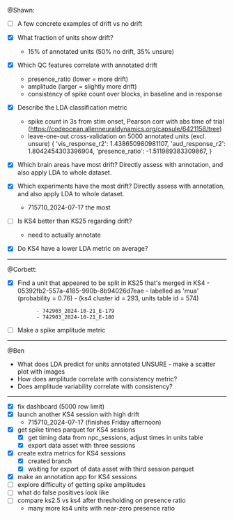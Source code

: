 @Shawn:
- [ ] A few concrete examples of drift vs no drift

- [x] What fraction of units show drift? 
     - 15% of annotated units (50% no drift, 35% unsure)

- [x] Which QC features correlate with annotated drift
    - presence_ratio (lower = more drift)
    - amplitude (larger = slightly more drift)
    - consistency of spike count over blocks, in baseline and in response

- [x] Describe the LDA classification metric
    - spike count in 3s from stim onset, Pearson corr with abs time of trial (https://codeocean.allenneuraldynamics.org/capsule/6421158/tree)
    - leave-one-out cross-validation on 5000 annotated units (excl. unsure)
    {
        'vis_response_r2': 1.438650980981107, 
        'aud_response_r2': 1.8042454303396904, 
        'presence_ratio': -1.511989383309867,
    }
- [x] Which brain areas have most drift? Directly assess with annotation, and also apply LDA to whole dataset.
- [x] Which experiments have the most drift? Directly assess with annotation, and also apply LDA to whole dataset.
    - 715710_2024-07-17 the most 
- [ ] Is KS4 better than KS25 regarding drift? 
    - need to actually annotate
- [x] Do KS4 have a lower LDA metric on average?

---
@Corbett:
- [x] Find a unit that appeared to be split in KS25 that's merged in KS4
        - 05392fb2-557a-4185-990b-8b94026d7eae
        - labelled as 'mua' (probability = 0.76)
        - (ks4 cluster id = 293, units table id = 574)
        
            - 742903_2024-10-21_E-179
            - 742903_2024-10-21_E-180

- [ ] Make a spike amplitude metric

---
@Ben 
- What does LDA predict for units annotated UNSURE - make a scatter plot with images
- How does amplitude correlate with consistency metric?
- Does amplitude variability correlate with consistency?

---
- [x] fix dashboard (5000 row limit)
- [x] launch another KS4 session with high drift
    - 715710_2024-07-17 (finishes Friday afternoon)
- [x] get spike times parquet for KS4 sessions 
    - [x] get timing data from npc_sessions, adjust times in units table
    - [x] export data asset with three sessions
- [x] create extra metrics for KS4 sessions 
    - [x] created branch
    - [x] waiting for export of data asset with third session parquet
- [x] make an annotation app for KS4 sessions
- [ ] explore difficulty of getting spike amplitudes
- [ ] what do false positives look like
- [ ] compare ks2.5 vs ks4 after thresholding on presence ratio
    - many more ks4 units with near-zero presence ratio